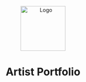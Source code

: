 <p align="center">
    <img alt="Logo" src= "![shade-01](https://github.com/shadestudio/shadestudio-prototyping.github.io/assets/142240446/1db999be-c989-4390-b5c7-de3c81ae4f21)
" height="120">
    <h1 align="center">Artist Portfolio</h1>
</p>

